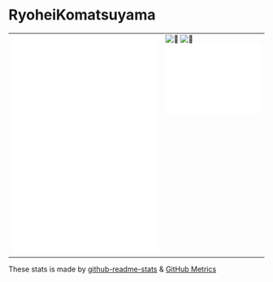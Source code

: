 # RyoheiKomatsuyama

<table width="100%" border=0 frame="void">
  <tr valign="top">
    <td width="60%">
      <img width="100%" alt="🦑" src="/general.svg" />
    </td>
    <td width="40%">
      <img
        width="100%"
        src="https://github-readme-stats.vercel.app/api/top-langs/?username=kmtym1998&count_private=true&show_icons=true&theme=vue"
        alt="🦑"
      />
      <img
        width="100%"
        src="https://github-readme-stats.vercel.app/api?username=kmtym1998&count_private=true&show_icons=true&theme=vue"
        alt="🦑"
      />
      <img alt="🦑" src="/achievements.svg" width="100%" />
    </td>
  </tr>
</table>

<!-- [![ReadMe Card](https://github-readme-stats.vercel.app/api/pin/?username=kmtym1998&repo=do-do-do&theme=vue)](https://github.com/anuraghazra/github-readme-stats) -->

These stats is made by [github-readme-stats](https://github.com/anuraghazra/github-readme-stats) & [GitHub Metrics](https://github.com/lowlighter/metrics)
